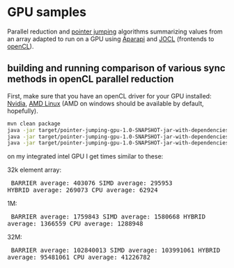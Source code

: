 # GPU samples

Parallel reduction and [pointer jumping](https://en.wikipedia.org/wiki/Pointer_jumping) algorithms summarizing values from an array adapted to run on a GPU using [Aparapi](https://aparapi.com/) and [JOCL](http://www.jocl.org/) (frontends to [openCL](https://www.khronos.org/opencl/)).


## building and running comparison of various sync methods in openCL parallel reduction

First, make sure that you have an openCL driver for your GPU installed: [Nvidia](https://developer.nvidia.com/cuda-downloads), [AMD Linux](https://www.amd.com/en/support/kb/release-notes/rn-amdgpu-unified-linux-21-30) (AMD on windows should be available by default, hopefully).

```bash
mvn clean package
java -jar target/pointer-jumping-gpu-1.0-SNAPSHOT-jar-with-dependencies.jar $[32*1024] 50
java -jar target/pointer-jumping-gpu-1.0-SNAPSHOT-jar-with-dependencies.jar $[1024*1024] 50
java -jar target/pointer-jumping-gpu-1.0-SNAPSHOT-jar-with-dependencies.jar $[32*1024*1024] 50
```

on my integrated intel GPU I get times similar to these:

32k element array:<pre>
BARRIER average:     403076
   SIMD average:     295953
 HYBRID average:     269073
    CPU average:      62924</pre>

1M:<pre>
BARRIER average:    1759843
   SIMD average:    1580668
 HYBRID average:    1366559
    CPU average:    1288948</pre>

32M:<pre>
BARRIER average:  102840013
   SIMD average:  103991061
 HYBRID average:   95481061
    CPU average:   41226782</pre>

